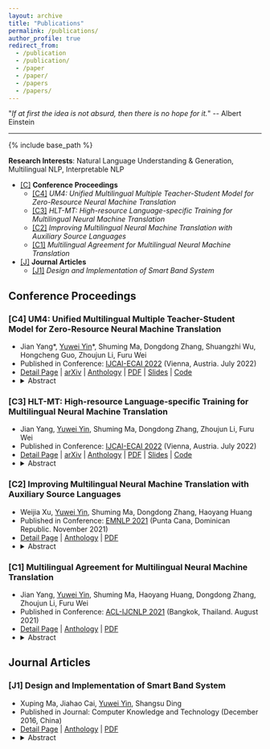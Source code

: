 ```yaml
---
layout: archive
title: "Publications"
permalink: /publications/
author_profile: true
redirect_from:
  - /publication
  - /publication/
  - /paper
  - /paper/
  - /papers
  - /papers/
---
```


<script src="https://polyfill.io/v3/polyfill.min.js?features=es6"></script>
<script id="MathJax-script" async src="https://cdn.jsdelivr.net/npm/mathjax@3/es5/tex-mml-chtml.js"></script>
<script>
MathJax = {
  tex: {
    inlineMath: [['$', '$']],
    processEscapes: true
  }
};
</script>

"*If at first the idea is not absurd, then there is no hope for it.*" -- Albert Einstein

---

<!-- {% if author.googlescholar %}
  You can also find my articles on <u><a href="{{author.googlescholar}}">my Google Scholar profile</a>.</u>
{% endif %} -->

{% include base_path %}

<!-- {% for post in site.publications reversed %}
  {% include archive-single.html %}
{% endfor %} -->

<!-- <h2 id="yyw-directory">Directory</h2> -->

**Research Interests**: Natural Language Understanding & Generation, Multilingual NLP, Interpretable NLP

- [[C]](#yyw-pub-conference) **Conference Proceedings**
  - [[C4]](#yyw-pub-conference-MNMT-UM4) *UM4: Unified Multilingual Multiple Teacher-Student Model for Zero-Resource Neural Machine Translation*
  - [[C3]](#yyw-pub-conference-MNMT-HLT) *HLT-MT: High-resource Language-specific Training for Multilingual Neural Machine Translation*
  - [[C2]](#yyw-pub-conference-MNMT-auxSource) *Improving Multilingual Neural Machine Translation with Auxiliary Source Languages*
  - [[C1]](#yyw-pub-conference-MNMT-multiAgreement) *Multilingual Agreement for Multilingual Neural Machine Translation*
- [[J]](#yyw-pub-journal) **Journal Articles**
  - [[J1]](#yyw-pub-journal-Smart-Band-System) *Design and Implementation of Smart Band System*
<!-- - [[P]](#yyw-pub-preprints) **Preprints** -->
  <!-- - [[P1]](#yyw-pub-preprints-XNLP) *XNLP* -->

<!-- --- -->

<h2 id="yyw-pub-conference">Conference Proceedings</h2>

<h3 id="yyw-pub-conference-MNMT-UM4">[C4] UM4: Unified Multilingual Multiple Teacher-Student Model for Zero-Resource Neural Machine Translation</h3>

- Jian Yang\*, <u>Yuwei Yin</u>\*, Shuming Ma, Dongdong Zhang, Shuangzhi Wu, Hongcheng Guo, Zhoujun Li, Furu Wei
- Published in Conference: [IJCAI-ECAI 2022](https://ijcai-22.org/) (Vienna, Austria. July 2022)
- [Detail Page](https://yuweiyin.github.io/publications/2022-07-23-IJCAI-MNMT-UM4) \| [arXiv](https://arxiv.org/abs/2207.04900) \| [Anthology](https://www.ijcai.org/proceedings/2022/618) \| [PDF](https://www.ijcai.org/proceedings/2022/0618.pdf) \| <!-- [Spotlight Video]() \| [Full Video]() \| --> [Slides](https://yuweiyin.github.io/files/slides/IJCAI2022-Presentation-205-UM4-full.pdf) \| [Code](https://github.com/YuweiYin/UM4)
- <details><summary>Abstract</summary>Most translation tasks among languages belong to the zero-resource translation problem where parallel corpora are unavailable. Multilingual neural machine translation (MNMT) enables one-pass translation using shared semantic space for all languages compared to the two-pass pivot translation but often underperforms the pivot-based method. In this paper, we propose a novel method, named as <b>U</b>nified <b>M</b>ultilingual <b>M</b>ultiple teacher-student <b>M</b>odel for N<b>M</b>T (<b>UM4</b>). Our method unifies source-teacher, target-teacher, and pivot-teacher models to guide the student model for the zero-resource translation. The source teacher and target teacher force the student to learn the direct source to target translation by the distilled knowledge on both source and target sides. The monolingual corpus is further leveraged by the pivot-teacher model to enhance the student model. Experimental results demonstrate that our model of 72 directions significantly outperforms previous methods on the WMT benchmark.</details>


<h3 id="yyw-pub-conference-MNMT-HLT">[C3] HLT-MT: High-resource Language-specific Training for Multilingual Neural Machine Translation</h3>

- Jian Yang, <u>Yuwei Yin</u>, Shuming Ma, Dongdong Zhang, Zhoujun Li, Furu Wei
- Published in Conference: [IJCAI-ECAI 2022](https://ijcai-22.org/) (Vienna, Austria. July 2022)
- [Detail Page](https://yuweiyin.github.io/publications/2022-07-23-IJCAI-MNMT-HLT) \| [arXiv](https://arxiv.org/abs/2207.04906) \| [Anthology](https://www.ijcai.org/proceedings/2022/619) \| [PDF](https://www.ijcai.org/proceedings/2022/0619.pdf) \| <!-- [Spotlight Video]() \| [Full Video]() \| --> [Slides](https://yuweiyin.github.io/files/slides/IJCAI2022-Presentation-206-HLT-full.pdf) \| [Code](https://github.com/YuweiYin/HLT-MT)
- <details><summary>Abstract</summary>Multilingual neural machine translation (MNMT) trained in multiple language pairs has attracted considerable attention due to fewer model parameters and lower training costs by sharing knowledge among multiple languages. Nonetheless, multilingual training is plagued by language interference degeneration in shared parameters because of the negative interference among different translation directions, especially on high-resource languages. In this paper, we propose the multilingual translation model with the high-resource language-specific training (<b>HLT-MT</b>) to alleviate the negative interference, which adopts the two-stage training with the language-specific selection mechanism. Specifically, we first train the multilingual model only with the high-resource pairs and select the language-specific modules at the top of the decoder to enhance the translation quality of high-resource directions. Next, the model is further trained on all available corpora to transfer knowledge from high-resource languages (HRLs) to low-resource languages (LRLs). Experimental results show that HLT-MT outperforms various strong baselines on WMT-10 and OPUS-100 benchmarks. Furthermore, the analytic experiments validate the effectiveness of our method in mitigating the negative interference in multilingual training.</details>


<h3 id="yyw-pub-conference-MNMT-auxSource">[C2] Improving Multilingual Neural Machine Translation with Auxiliary Source Languages</h3>

- Weijia Xu, <u>Yuwei Yin</u>, Shuming Ma, Dongdong Zhang, Haoyang Huang
- Published in Conference: [EMNLP 2021](https://2021.emnlp.org/) (Punta Cana, Dominican Republic. November 2021)
- [Detail Page](https://yuweiyin.github.io/publications/2021-11-07-EMNLP-MNMT-auxSource) \| [Anthology](https://aclanthology.org/2021.findings-emnlp.260/) \| [PDF](https://aclanthology.org/2021.findings-emnlp.260.pdf)
- <details><summary>Abstract</summary>Multilingual neural machine translation models typically handle one source language at a time. However, prior work has shown that translating from multiple source languages improves translation quality. Different from existing approaches on multi-source translation that are limited to the test scenario where parallel source sentences from multiple languages are available at inference time, we propose to improve multilingual translation in a more common scenario by exploiting synthetic source sentences from auxiliary languages. We train our model on synthetic multi-source corpora and apply random masking to enable flexible inference with single-source or bi-source inputs. Extensive experiments on Chinese/English-Japanese and a large-scale multilingual translation benchmark show that our model outperforms the multilingual baseline significantly by up to +4.0 BLEU with the largest improvements on low-resource or distant language pairs.</details>


<h3 id="yyw-pub-conference-MNMT-multiAgreement">[C1] Multilingual Agreement for Multilingual Neural Machine Translation</h3>

- Jian Yang, <u>Yuwei Yin</u>, Shuming Ma, Haoyang Huang, Dongdong Zhang, Zhoujun Li, Furu Wei
- Published in Conference: [ACL-IJCNLP 2021](https://2021.aclweb.org/) (Bangkok, Thailand. August 2021)
- [Detail Page](https://yuweiyin.github.io/publications/2021-08-02-ACL-MNMT-multiAgreement) \| [Anthology](https://aclanthology.org/2021.acl-short.31/) \| [PDF](https://aclanthology.org/2021.acl-short.31.pdf)
- <details><summary>Abstract</summary>Although multilingual neural machine translation (MNMT) enables multiple language translations, the training process is based on independent multilingual objectives. Most multilingual models can not explicitly exploit different language pairs to assist each other, ignoring the relationships among them. In this work, we propose a novel agreement-based method to encourage multilingual agreement among different translation directions, which minimizes the differences among them. We combine the multilingual training objectives with the agreement term by randomly substituting some fragments of the source language with their counterpart translations of auxiliary languages. To examine the effectiveness of our method, we conduct experiments on the multilingual translation task of 10 language pairs. Experimental results show that our method achieves significant improvements over the previous multilingual baselines.</details>



<h2 id="yyw-pub-journal">Journal Articles</h2>

<h3 id="yyw-pub-journal-Smart-Band-System">[J1] Design and Implementation of Smart Band System</h3>

- Xuping Ma, Jiahao Cai, <u>Yuwei Yin</u>, Shangsu Ding
- Published in Journal: Computer Knowledge and Technology (December 2016, China)
- [Detail Page](https://yuweiyin.github.io/publications/2016-12-01-Smart-Band-System) \| [Anthology](https://www.cnki.net/kcms/doi/10.14004/j.cnki.ckt.2016.4822.html) \| [PDF](https://yuweiyin.github.io/files/publications/2016-12-01-Smart-Band-System.pdf)
- <details><summary>Abstract</summary>Nowadays, health and intelligent medical are hotspot of the society. According to this, here puts forward a design and implementation of smart band system, focus on measuring the heart rate and the sports situation. The first part is about the main technics which are used, including the Photo Plethysmography and acceleration measure; then the second part is the introduction about design of band, the telephone client and the backend server including the design of hardware, client and database, and how to process the data; in the end an instance is used to prove the practicability of the system. Based on this, a conclusion is drawn, and the future direction is put forward.</details>



<!-- <h2 id="yyw-pub-preprints">Preprints</h2> -->

<!-- <h3 id="yyw-pub-preprints-XNLP">[P1] XNLP</h3> -->
